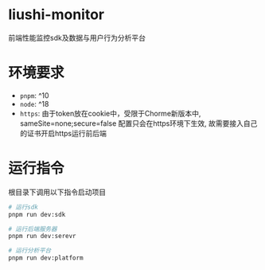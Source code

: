 # liushi-monitor

前端性能监控sdk及数据与用户行为分析平台

# 环境要求

- `pnpm`: ^10
- `node`: ^18
- `https`: 由于token放在cookie中，受限于Chorme新版本中, sameSite=none;secure=false 配置只会在https环境下生效, 故需要接入自己的证书开启https运行前后端

# 运行指令

根目录下调用以下指令启动项目

```bash
# 运行sdk
pnpm run dev:sdk

# 运行后端服务器
pnpm run dev:serevr

# 运行分析平台
pnpm run dev:platform
```
